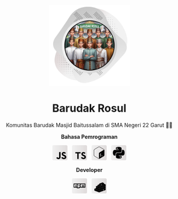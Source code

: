 <div align="center">
    <picture>
        <source srcset="https://github.com/BarudakRosul/.github/raw/master/images/picture-dark.svg" media="(prefers-color-scheme: dark)">
        <source srcset="https://github.com/BarudakRosul/.github/raw/master/images/picture-light.svg" media="(prefers-color-scheme: light)">
        <img src="https://github.com/BarudakRosul/.github/raw/master/images/picture-light.svg" alt="Barudak Rosul" width="215" height="215">
    </picture>
    <h1>Barudak Rosul</h1>
    <p>Komunitas Barudak Masjid Baitussalam di SMA Negeri 22 Garut 👳🏻</p>
</div>


<div align="center">
    <p><strong>Bahasa Pemrograman</strong></p>
    <picture>
        <source srcset="https://github.com/BarudakRosul/.github/raw/master/images/icons/javascript-dark.svg" media="(prefers-color-scheme: dark)">
        <source srcset="https://github.com/BarudakRosul/.github/raw/master/images/icons/javascript-light.svg" media="(prefers-color-scheme: light)">
        <img src="https://github.com/BarudakRosul/.github/raw/master/images/icons/javascript-light.svg" alt="JavaScript" width="40" height="40">
    </picture>
    &nbsp;
    <picture>
        <source srcset="https://github.com/BarudakRosul/.github/raw/master/images/icons/typescript-dark.svg" media="(prefers-color-scheme: dark)">
        <source srcset="https://github.com/BarudakRosul/.github/raw/master/images/icons/typescript-light.svg" media="(prefers-color-scheme: light)">
        <img src="https://github.com/BarudakRosul/.github/raw/master/images/icons/typescript-light.svg" alt="TypeScript" width="40" height="40">
    </picture>
    &nbsp;
    <picture>
        <source srcset="https://github.com/BarudakRosul/.github/raw/master/images/icons/bash-dark.svg" media="(prefers-color-scheme: dark)">
        <source srcset="https://github.com/BarudakRosul/.github/raw/master/images/icons/bash-light.svg" media="(prefers-color-scheme: light)">
        <img src="https://github.com/BarudakRosul/.github/raw/master/images/icons/bash-light.svg" alt="Bash" width="40" height="40">
    </picture>
    &nbsp;
    <picture>
        <source srcset="https://github.com/BarudakRosul/.github/raw/master/images/icons/python-dark.svg" media="(prefers-color-scheme: dark)">
        <source srcset="https://github.com/BarudakRosul/.github/raw/master/images/icons/python-light.svg" media="(prefers-color-scheme: light)">
        <img src="https://github.com/BarudakRosul/.github/raw/master/images/icons/python-light.svg" alt="Python" width="40" height="40">
    </picture>
    </br>
    <p><strong>Developer</strong></p>
    <picture>
        <source srcset="https://github.com/BarudakRosul/.github/raw/master/images/icons/npm-dark.svg" media="(prefers-color-scheme: dark)">
        <source srcset="https://github.com/BarudakRosul/.github/raw/master/images/icons/npm-light.svg" media="(prefers-color-scheme: light)">
        <img src="https://github.com/BarudakRosul/.github/raw/master/images/icons/npm-light.svg" alt="NPM" width="40" height="40">
    </picture>
    &nbsp;
    <picture>
        <source srcset="https://github.com/BarudakRosul/.github/raw/master/images/icons/pypi-dark.svg" media="(prefers-color-scheme: dark)">
        <source srcset="https://github.com/BarudakRosul/.github/raw/master/images/icons/pypi-light.svg" media="(prefers-color-scheme: light)">
        <img src="https://github.com/BarudakRosul/.github/raw/master/images/icons/pypi-light.svg" alt="PyPI" width="40" height="40">
    </picture>
</div>
